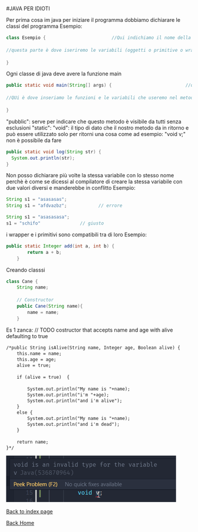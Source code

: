 #JAVA PER IDIOTI

Per prima cosa im java per iniziare il programma dobbiamo dichiarare le classi del programma
Esempio:
```java
class Esempio {                         //Qui indichiamo il nome della classe, esso è estremamente importante e fondamentale per il funzionamento

//questa parte è dove iseriremo le variabili (oggetti o primitive o wrapper) e le funzioni della classe (metodi)

}
```
Ogni classe di java deve avere la funzione main
```java
public static void main(String[] args) {                            //questo metodo è il più importante ed è necessaria la sua presenza in ogni classe

//QUi è dove inseriamo le funzioni e le variabili che useremo nel metodo

}              
```
"pubblic": serve per indicare che questo metodo è visibile da tutti senza esclusioni
"static":
"void": il tipo di dato che il nostro metodo da in ritorno e può essere utilizzato solo per ritorni
una cosa come ad esempio: "void v;" non è possibile da fare

```java
public static void log(String str) {
  System.out.println(str);
}
```
Non posso dichiarare più volte la stessa variabile con lo stesso nome perchè è come se dicessi al compilatore di creare la stessa variabile con due valori diversi e manderebbe in conflitto
Esempio:
```java
String s1 = "asasasas";
String s1 = "afdvazbz";            // errore
```
```java
String s1 = "asasasasa";
s1 = "schifo"               // giusto
```
i wrapper e i primitivi sono compatibili tra di loro
Esempio:
```java
public static Integer add(int a, int b) {
        return a + b;
    }
```
Creando classsi
```java
class Cane {
    String name;

    // Constructor
    public Cane(String name){
        name = name;                  
    }
```


Es 1 zanca:
// TODO costructor that accepts name and age with alive defaulting to true

    /*public String isAlive(String name, Integer age, Boolean alive) {
        this.name = name;
        this.age = age;
        alive = true;

        if (alive = true)  {

            System.out.println("My name is "+name);                         
            System.out.println("i'm "+age);
            System.out.println("and i'm alive");
        }
        else {
            System.out.println("My name is "+name);
            System.out.println("and i'm dead");
        }
        
        return name;
    }*/

    
![](../assets/objects1.png)

[Back to index page](readme.md)

[Back Home](../../readme.md)
